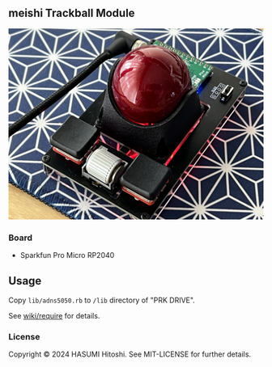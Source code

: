 ## meishi Trackball Module

![](meishi-trackball-module.jpg)

### Board

- Sparkfun Pro Micro RP2040

## Usage

Copy `lib/adns5050.rb` to `/lib` directory of "PRK DRIVE".

See [wiki/require](https://github.com/picoruby/prk_firmware/wiki/require) for details.

### License

Copyright © 2024 HASUMI Hitoshi. See MIT-LICENSE for further details.


